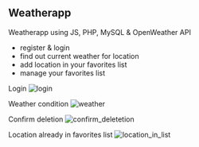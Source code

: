 ## Weatherapp

Weatherapp using JS, PHP, MySQL & OpenWeather API

- register & login
- find out current weather for location
- add location in your favorites list
- manage your favorites list

Login
![login](https://user-images.githubusercontent.com/18505965/80114626-12742400-8584-11ea-8a16-cfd18416cf7f.png)

Weather condition
![weather](https://user-images.githubusercontent.com/18505965/80114628-130cba80-8584-11ea-8c4c-dfa783ee8cca.png)

Confirm deletion
![confirm_deletetion](https://user-images.githubusercontent.com/18505965/80114610-10aa6080-8584-11ea-84bd-1ec26d2ecd7f.png)

Location already in favorites list
![location_in_list](https://user-images.githubusercontent.com/18505965/80114618-11db8d80-8584-11ea-8c79-048f727564f7.png)
